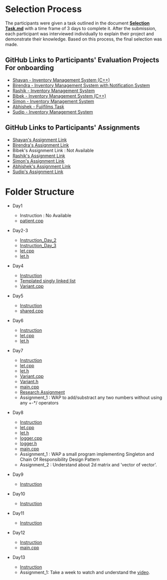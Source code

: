 # Selection Process

The participants were given a task outlined in the document [**Selection Task.md**](https://github.com/bhattaroshan/cpp-training-module/blob/main/Selection%20Task.md) with a time frame of 3 days to complete it. After the submission, each participant was interviewed individually to explain their project and demonstrate their knowledge. Based on this process, the final selection was made.

## GitHub Links to Participants' Evaluation Projects For onboarding
- [Shayan - Inventory Management System (C++)](https://github.com/shayanbista/Inventory-management-system-c-)
- [Birendra - Inventory Management System with Notification System](https://github.com/boharabirendra/InventoryMangSysWithNotiSys?tab=readme-ov-file)
- [Rashik - Inventory Management System](https://github.com/Rashik977/Inventory-management-system)
- [Bibek - Inventory Management System (C++)](https://github.com/bibekthapa007/inventory-cpp)
- [Simon - Inventory Management System](https://github.com/simonchaudhary/InventoryManagementSystem)
- [Abhishek - Fujifilms Task](https://github.com/avyjyo11/fujifilms-task)
- [Sudip - Inventory Management System](https://github.com/sudiprajkunwar/inventory-management)

## GitHub Links to Participants' Assignments
- [Shayan's Assignment Link](https://github.com/shayanbista/cpp_training_assignments)
- [Birendra's Assignment Link](https://github.com/boharabirendra/cpp_training_assignments./tree/main)
- Bibek's Assignment Link : Not Available
- [Rashik's Assignment Link](https://github.com/Rashik977/cpp_training_assignments)
- [Simon's Assignment Link](https://github.com/simonchaudhary/cpp_training_assignments)
- [Abhishek's Assignment Link](https://github.com/avyjyo11/cpp_training_assignments)
- [Sudip's Assignment Link](https://github.com/sudiprajkunwar/cpp_training_assignments)

# Folder Structure
- Day1
    - Instruction : No Available
    - [patient.cpp](https://github.com/bhattaroshan/cpp-training-module/blob/main/Day1/patient.cpp)

- Day2-3
    - [Instruction_Day_2](https://github.com/bhattaroshan/cpp-training-module/blob/main/Day2-3/day-2-instructions.md)
    - [Instruction_Day_3](https://github.com/bhattaroshan/cpp-training-module/blob/main/Day2-3/day-3-instructions.md)
    - [let.cpp](https://github.com/bhattaroshan/cpp-training-module/blob/main/Day2-3/let.cpp)
    - [let.h](https://github.com/bhattaroshan/cpp-training-module/blob/main/Day2-3/let.h)

- Day4
    - [Instruction](https://github.com/bhattaroshan/cpp-training-module/blob/main/Day4/day-4-instructions.md)
    - [Templated singly linked list](https://github.com/bhattaroshan/cpp-training-module/blob/main/Day4/templated_singly_linkedlist.cpp)
    - [Variant.cpp](https://github.com/bhattaroshan/cpp-training-module/blob/main/Day4/Variant.cpp)

- Day5
    - [Instruction](https://github.com/bhattaroshan/cpp-training-module/blob/main/Day5/day-5-instructions.md)
    - [shared.cpp](https://github.com/bhattaroshan/cpp-training-module/blob/main/Day5/shared.cpp)

- Day6
    - [Instruction](https://github.com/bhattaroshan/cpp-training-module/blob/main/Day6/day-6-instructions.md)
    - [let.cpp](https://github.com/bhattaroshan/cpp-training-module/blob/main/Day6/let.cpp)
    - [let.h](https://github.com/bhattaroshan/cpp-training-module/blob/main/Day6/let.h)

- Day7
    - [Instruction](https://github.com/bhattaroshan/cpp-training-module/blob/main/Day7/day-7-instructions.md)
    - [let.cpp](https://github.com/bhattaroshan/cpp-training-module/blob/main/Day7/let.cpp)
    - [let.h](https://github.com/bhattaroshan/cpp-training-module/blob/main/Day7/let.h)
    - [Variant.cpp](https://github.com/bhattaroshan/cpp-training-module/blob/main/Day7/Variant.cpp)
    - [Variant.h](https://github.com/bhattaroshan/cpp-training-module/blob/main/Day7/Variant.h)
    - [main.cpp](https://github.com/bhattaroshan/cpp-training-module/blob/main/Day7/main.cpp)
    - [Research Assignment](https://github.com/bhattaroshan/cpp-training-module/blob/main/Day7/topics-took-at.png)
    - Assignment_1 : WAP to add/substract any two numbers without using any +-*/ operators


- Day8
    - [Instruction](https://github.com/bhattaroshan/cpp-training-module/blob/main/Day8/day-8-instructions.md)
    - [let.cpp](https://github.com/bhattaroshan/cpp-training-module/blob/main/Day8/let.cpp)
    - [let.h](https://github.com/bhattaroshan/cpp-training-module/blob/main/Day8/let.h)
    - [logger.cpp](https://github.com/bhattaroshan/cpp-training-module/blob/main/Day8/logger.cpp)
    - [logger.h](https://github.com/bhattaroshan/cpp-training-module/blob/main/Day8/logger.h)
    - [main.cpp](https://github.com/bhattaroshan/cpp-training-module/blob/main/Day8/main.cpp)
    - Assignment_1 : WAP a small program implementing Singleton and Chain Of Responsibility Design Pattern
    - Assignment_2 : Understand about 2d matrix and 'vector of vector'.

- Day9
    - [Instruction](https://github.com/bhattaroshan/cpp-training-module/blob/main/Day9/day-9-instructions.md)

- Day10
    - [Instruction](https://github.com/bhattaroshan/cpp-training-module/blob/main/Day10/day-10-instructions.md)

- Day11
    - [Instruction](https://github.com/bhattaroshan/cpp-training-module/blob/main/Day11/day-11-instructions.md)

- Day12
    - [Instruction](https://github.com/bhattaroshan/cpp-training-module/blob/main/Day12/day-12-instructions.md)
    - [main.cpp](https://github.com/bhattaroshan/cpp-training-module/blob/main/Day12/main.cpp)

- Day13
    - [Instruction]()
    - Assignment_1: Take a week to watch and understand the [video](https://www.youtube.com/watch?v=llGgO74uXMI).
